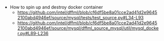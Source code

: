 
- How to spin up and destroy docker container
  - https://github.com/intel/dffml/blob/cf6df5be8a01cce2ad41d2e96452100abd4946ef/source/mysql/tests/test_source.py#L34-L93
  - https://github.com/intel/dffml/blob/cf6df5be8a01cce2ad41d2e96452100abd4946ef/source/mysql/dffml_source_mysql/util/mysql_docker.py#L89-L236